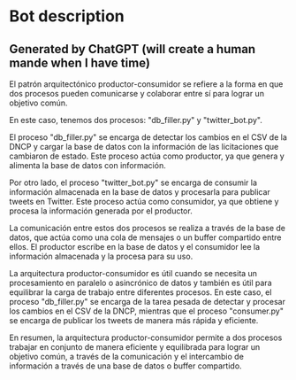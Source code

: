 # Bot description 
## Generated by ChatGPT (will create a human mande when I have time)

El patrón arquitectónico productor-consumidor se refiere a la forma en que dos procesos pueden comunicarse y colaborar entre sí para lograr un objetivo común.

En este caso, tenemos dos procesos: "db_filler.py" y "twitter_bot.py".

El proceso "db_filler.py" se encarga de detectar los cambios en el CSV de la DNCP y cargar la base de datos con la información de las licitaciones que cambiaron de estado. Este proceso actúa como productor, ya que genera y alimenta la base de datos con información.

Por otro lado, el proceso "twitter_bot.py" se encarga de consumir la información almacenada en la base de datos y procesarla para publicar tweets en Twitter. Este proceso actúa como consumidor, ya que obtiene y procesa la información generada por el productor.

La comunicación entre estos dos procesos se realiza a través de la base de datos, que actúa como una cola de mensajes o un buffer compartido entre ellos. El productor escribe en la base de datos y el consumidor lee la información almacenada y la procesa para su uso.

La arquitectura productor-consumidor es útil cuando se necesita un procesamiento en paralelo o asincrónico de datos y también es útil para equilibrar la carga de trabajo entre diferentes procesos. En este caso, el proceso "db_filler.py" se encarga de la tarea pesada de detectar y procesar los cambios en el CSV de la DNCP, mientras que el proceso "consumer.py" se encarga de publicar los tweets de manera más rápida y eficiente.

En resumen, la arquitectura productor-consumidor permite a dos procesos trabajar en conjunto de manera eficiente y equilibrada para lograr un objetivo común, a través de la comunicación y el intercambio de información a través de una base de datos o buffer compartido.